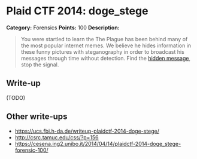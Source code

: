 # Plaid CTF 2014: doge_stege

**Category:** Forensics
**Points:** 100
**Description:**

> You were startled to learn the The Plague has been behind many of the most popular internet memes. We believe he hides information in these funny pictures with steganography in order to broadcast his messages through time without detection. Find the [hidden message](doge_stege-bcea78ed7ce3588f89b56f125866c1e2.tar.bz2), stop the signal.

## Write-up

(TODO)

## Other write-ups

* <https://ucs.fbi.h-da.de/writeup-plaidctf-2014-doge-stege/>
* <http://csrc.tamuc.edu/css/?p=156>
* <https://cesena.ing2.unibo.it/2014/04/14/plaidctf-2014-doge_stege-forensic-100/>
